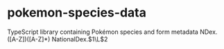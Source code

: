 # pokemon-species-data

TypeScript library containing Pokémon species and form metadata
NDex.([A-Z])([A-Z]*)
NationalDex.$1\L$2